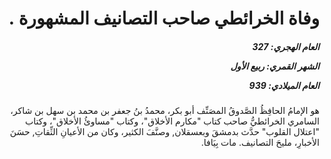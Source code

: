 <h1 dir="rtl">وفاة الخرائطي صاحب التصانيف المشهورة .</h1>

<h5 dir="rtl">العام الهجري:  327

الشهر القمري: ربيع الأول

العام الميلادي: 939</h5>

<p dir="rtl">هو الإمامُ الحافِظُ الصَّدوقُ المصَنِّف أبو بكر، محمدُ بنُ جعفر بن محمد بن سهل بن شاكر، السامري الخرائطيُّ صاحب كتاب "مكارم الأخلاق"، وكتاب "مساوئُ الأخلاق"، وكتاب "اعتلال القلوب" حدَّث بدمشقَ وبعسقلان, وصنَّفَ الكثير، وكان من الأعيانِ الثِّقاتِ, حسَنَ الأخبارِ، مليحَ التصانيف. مات بِيَافا.</p></br>
